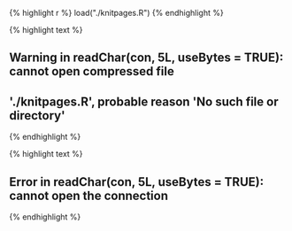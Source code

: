 
{% highlight r %}
load("./knitpages.R")
{% endhighlight %}



{% highlight text %}
## Warning in readChar(con, 5L, useBytes = TRUE): cannot open compressed file
## './knitpages.R', probable reason 'No such file or directory'
{% endhighlight %}



{% highlight text %}
## Error in readChar(con, 5L, useBytes = TRUE): cannot open the connection
{% endhighlight %}

